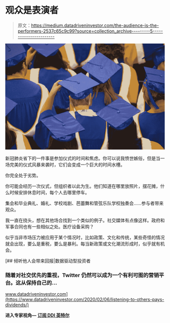 # 观众是表演者

> 原文：<https://medium.datadriveninvestor.com/the-audience-is-the-performers-2537c65c9c99?source=collection_archive---------5----------------------->

![](img/bfc547dcc741aac25376029f95c1da74.png)

新冠肺炎省下的一件事是参加仪式的时间和焦虑。你可以说我愤世嫉俗，但是当一场完美的仪式风暴来袭时，它们会变成一个巨大的时间水槽。

你完全处于劣势。

你可能会经历一次仪式，但组织者以此为生。他们知道在哪里放照片，摆花摊，什么时候安排休息时间，每个人去哪里停车。

集会和毕业典礼、婚礼、学校戏剧、芭蕾舞和管弦乐队学校独奏会……参与者带来观众。

我一直在挠头，想在其他场合找到一个类似的例子。社交媒体有点像这样。政府和军事合同也有一些相似之处。医疗设备采购？

似乎当非市场压力被应用于某个情况时，比如政策、文化和传统，某些奇怪的情况就会出现，要么是重税，要么是暴利。每当新政策或文化潮流形成时，似乎就有机会。

[](https://www.datadriveninvestor.com/2020/02/06/listening-to-others-pays-dividends/) [## 倾听他人会带来回报|数据驱动型投资者

### 随着对社交优先的重视，Twitter 仍然可以成为一个有利可图的营销平台。这从保持自己的…

www.datadriveninvestor.com](https://www.datadriveninvestor.com/2020/02/06/listening-to-others-pays-dividends/) 

**进入专家视角—** [**订阅 DDI 英特尔**](https://datadriveninvestor.com/ddi-intel)